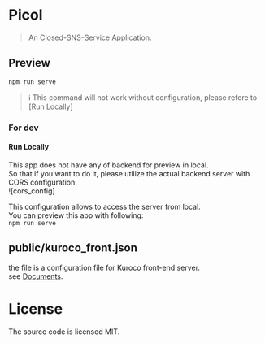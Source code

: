# Picol

> An Closed-SNS-Service Application.

## Preview

`npm run serve`  

> :information_source: This command will not work without configuration, please refere to [Run Locally]

### For dev

#### Run Locally

This app does not have any of backend for preview in local.  
So that if you want to do it, please utilize the actual backend server with CORS configuration.  
![cors_config]

This configuration allows to access the server from local.  
You can preview this app with following:  
`npm run serve`

## public/kuroco_front.json

the file is a configuration file for Kuroco front-end server.  
see [Documents](https://kuroco.app/documentations/kuroco_front/).

# License
The source code is licensed MIT.